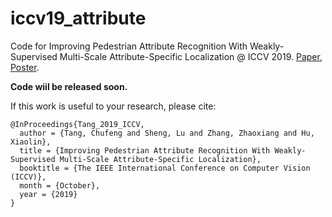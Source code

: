 # iccv19_attribute
Code for Improving Pedestrian Attribute Recognition With Weakly-Supervised Multi-Scale Attribute-Specific Localization @ ICCV 2019. [Paper](http://openaccess.thecvf.com/content_ICCV_2019/papers/Tang_Improving_Pedestrian_Attribute_Recognition_With_Weakly-Supervised_Multi-Scale_Attribute-Specific_Localization_ICCV_2019_paper.pdf), [Poster](https://chufengt.github.io/publication/pedestrian-attribute/iccv_poster_id2029.pdf).

**Code wiil be released soon.**

If this work is useful to your research, please cite:

```
@InProceedings{Tang_2019_ICCV,
  author = {Tang, Chufeng and Sheng, Lu and Zhang, Zhaoxiang and Hu, Xiaolin},
  title = {Improving Pedestrian Attribute Recognition With Weakly-Supervised Multi-Scale Attribute-Specific Localization},
  booktitle = {The IEEE International Conference on Computer Vision (ICCV)},
  month = {October},
  year = {2019}
}
```
